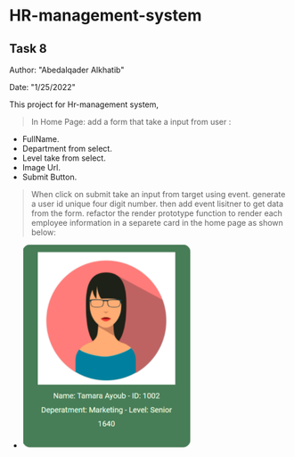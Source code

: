 # HR-management-system

## Task 8

Author: "Abedalqader Alkhatib"

Date: "1/25/2022"

This project for Hr-management system,

> In Home Page: add a form that take a input from user :

- FullName.
- Department from select.
- Level take from select.
- Image Url.
- Submit Button.

> When click on submit take an input from target using event.
> generate a user id unique four digit number.
> then add event lisitner to get data from the form.
> refactor the render prototype function to render each employee information in a separete card in the home page as shown below:

- ![''](./CSS/images/card.png)
